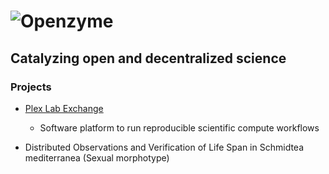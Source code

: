 # ![Openzyme](https://user-images.githubusercontent.com/9427089/205163968-380db264-57ef-459f-8d56-051a90b655fd.png)

## Catalyzing open and decentralized science 


### Projects

* [Plex Lab Exchange](https://github.com/labdao/plex)
  * Software platform to run reproducible scientific compute workflows  

* Distributed Observations and Verification of Life Span in Schmidtea mediterranea (Sexual morphotype)
